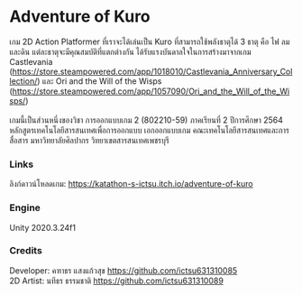# Adventure of Kuro
เกม 2D Action Platformer ที่เราจะได้เล่นเป็น Kuro ที่สามารถใช้พลังธาตุได้ 3 ธาตุ คือ ไฟ ลม และดิน แต่ละธาตุจะมีคุณสมบัติที่แตกต่างกัน ได้รับแรงบันดาลใจในการสร้างมาจากเกม Castlevania (https://store.steampowered.com/app/1018010/Castlevania_Anniversary_Collection/) และ Ori and the Will of the Wisps (https://store.steampowered.com/app/1057090/Ori_and_the_Will_of_the_Wisps/) \
\
เกมนี้เป็นส่วนหนึ่งของวิชา การออกแบบเกม 2 (802210-59) ภาคเรียนที่ 2 ปีการศึกษา 2564 หลักสูตรเทคโนโลยีสารสนเทศเพื่อการออกแบบ เอกออกแบบเกม คณะเทคโนโลยีสารสนเทศและการสื่อสาร มหาวิทยาลัยศิลปากร วิทยาเขตสารสนเทศเพชรบุรี

### Links
ลิงก์ดาวน์โหลดเกม: https://katathon-s-ictsu.itch.io/adventure-of-kuro

### Engine
Unity 2020.3.24f1

### Credits
Developer: คฑาธร แสงแก้วสุข https://github.com/ictsu631310085 \
2D Artist: นทีธร ธรรมชาติ https://github.com/ictsu631310089
